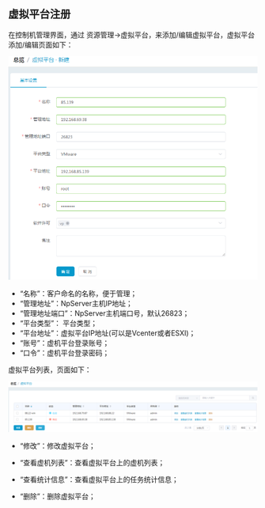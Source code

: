 ## 虚拟平台注册

在控制机管理界面，通过 资源管理-&gt;虚拟平台，来添加/编辑虚拟平台，虚拟平台添加/编辑页面如下：

![说明: 1](/assets/V7.020190108174840.png)

*   “名称”：客户命名的名称，便于管理；
*   “管理地址”：NpServer主机IP地址；
*   “管理地址端口”：NpServer主机端口号，默认26823；
*   “平台类型”： 平台类型；
*   “平台地址”：虚拟平台IP地址(可以是Vcenter或者ESXI)；
*   “账号”：虚机平台登录账号；
*   “口令”：虚机平台登录密码；

虚拟平台列表，页面如下：

![说明: 3](/assets/V7.020190108175306.png)

*   “修改”：修改虚拟平台；
*   “查看虚机列表”：查看虚拟平台上的虚机列表；


*   “查看统计信息”：查看虚拟平台上的任务统计信息；


*   “删除”：删除虚拟平台；